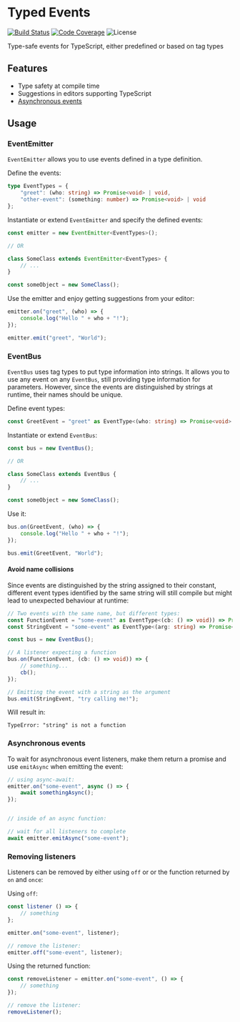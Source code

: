 # Typed Events

[![Build Status](https://travis-ci.com/Jartreg/typed-events.svg?branch=master)](https://travis-ci.com/Jartreg/typed-events)
[![Code Coverage](https://codecov.io/gh/Jartreg/typed-events/branch/master/graph/badge.svg)](https://codecov.io/gh/Jartreg/typed-events)
![License](https://img.shields.io/github/license/jartreg/typed-events.svg)

Type-safe events for TypeScript, either predefined or based on tag types

## Features
* Type safety at compile time
* Suggestions in editors supporting TypeScript
* [Asynchronous events](#asynchronous-events)

## Usage

### EventEmitter
`EventEmitter` allows you to use events defined in a type definition.

Define the events:
```typescript
type EventTypes = {
    "greet": (who: string) => Promise<void> | void,
    "other-event": (something: number) => Promise<void> | void
};
```

Instantiate or extend `EventEmitter` and specify the defined events:
```typescript
const emitter = new EventEmitter<EventTypes>();

// OR

class SomeClass extends EventEmitter<EventTypes> {
    // ...
}

const someObject = new SomeClass();
```

Use the emitter and enjoy getting suggestions from your editor:
```typescript
emitter.on("greet", (who) => {
    console.log("Hello " + who + "!");
});

emitter.emit("greet", "World");
```

### EventBus
`EventBus` uses tag types to put type information into strings. It allows you to use any event on any `EventBus`, still providing type information for parameters.
However, since the events are distinguished by strings at runtime, their names should be unique.

Define event types:
```typescript
const GreetEvent = "greet" as EventType<(who: string) => Promise<void> | void>;
```

Instantiate or extend `EventBus`:
```typescript
const bus = new EventBus();

// OR

class SomeClass extends EventBus {
    // ...
}

const someObject = new SomeClass();
```

Use it:
```typescript
bus.on(GreetEvent, (who) => {
    console.log("Hello " + who + "!");
});

bus.emit(GreetEvent, "World");
```

#### Avoid name collisions
Since events are distinguished by the string assigned to their constant, different event types identified by the same string will still compile but might lead to unexpected behaviour at runtime:

```typescript
// Two events with the same name, but different types:
const FunctionEvent = "some-event" as EventType<(cb: () => void)) => Promise<void> | void>;
const StringEvent = "some-event" as EventType<(arg: string) => Promise<void> | void>;

const bus = new EventBus();

// A listener expecting a function
bus.on(FunctionEvent, (cb: () => void)) => {
    // something...
    cb();
});

// Emitting the event with a string as the argument
bus.emit(StringEvent, "try calling me!");
```

Will result in:
```
TypeError: "string" is not a function
```

### Asynchronous events
To wait for asynchronous event listeners, make them return a promise and use `emitAsync` when emitting the event:

```typescript
// using async-await:
emitter.on("some-event", async () => {
    await somethingAsync();
});


// inside of an async function:

// wait for all listeners to complete
await emitter.emitAsync("some-event");
```

### Removing listeners
Listeners can be removed by either using `off` or or the function returned by `on` and `once`:

Using `off`:
```typescript
const listener () => {
    // something
};

emitter.on("some-event", listener);

// remove the listener:
emitter.off("some-event", listener);
```

Using the returned function:
```typescript
const removeListener = emitter.on("some-event", () => {
    // something
});

// remove the listener:
removeListener();
```
